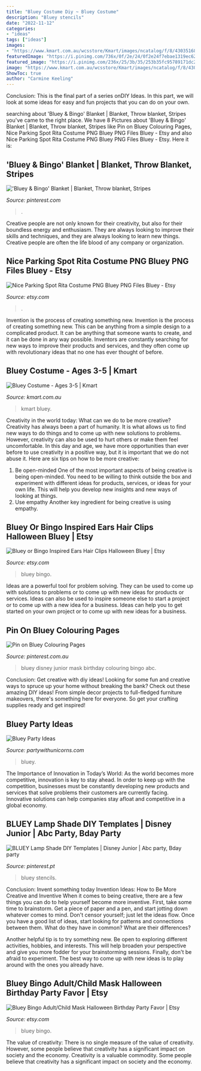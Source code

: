 ```yaml
---
title: "Bluey Costume Diy ~ Bluey Costume"
description: "Bluey stencils"
date: "2022-11-12"
categories:
- "ideas"
tags: ["ideas"]
images:
- "https://www.kmart.com.au/wcsstore/Kmart/images/ncatalog/f/8/43035168-1-f.jpg"
featuredImage: "https://i.pinimg.com/736x/0f/2e/24/0f2e24f7ebae1319ec62a5f61b8a6164.jpg"
featured_image: "https://i.pinimg.com/236x/25/3b/35/253b35fc95789171dc20b1a9b5e135ab.jpg?nii=t"
image: "https://www.kmart.com.au/wcsstore/Kmart/images/ncatalog/f/8/43035168-1-f.jpg"
ShowToc: true
author: "Carmine Keeling"
---
```



Conclusion:
This is the final part of a series onDIY Ideas. In this part, we will look at some ideas for easy and fun projects that you can do on your own.

	

		
searching about &#039;Bluey &amp; Bingo&#039; Blanket | Blanket, Throw blanket, Stripes you've came to the right place. We have 8 Pictures about &#039;Bluey &amp; Bingo&#039; Blanket | Blanket, Throw blanket, Stripes like Pin on Bluey Colouring Pages, Nice Parking Spot Rita Costume PNG Bluey PNG Files Bluey - Etsy and also Nice Parking Spot Rita Costume PNG Bluey PNG Files Bluey - Etsy. Here it is:
		
    
## &#039;Bluey &amp; Bingo&#039; Blanket | Blanket, Throw Blanket, Stripes

<img loading=lazy src="https://i.pinimg.com/736x/0f/2e/24/0f2e24f7ebae1319ec62a5f61b8a6164.jpg" onerror="this.onerror=null;this.src='https://tse1.mm.bing.net/th?id=OIP.cZOZPlxX-ewyETnS5aJ5iQHaJ3&amp;pid=15.1';" alt="&#039;Bluey &amp; Bingo&#039; Blanket | Blanket, Throw blanket, Stripes">

_Source: pinterest.com_

>. 

	

Creative people are not only known for their creativity, but also for their boundless energy and enthusiasm. They are always looking to improve their skills and techniques, and they are always looking to learn new things. Creative people are often the life blood of any company or organization.

    
## Nice Parking Spot Rita Costume PNG Bluey PNG Files Bluey - Etsy

<img loading=lazy src="https://i.etsystatic.com/6733173/r/il/07f19c/4211688852/il_794xN.4211688852_lkc4.jpg" onerror="this.onerror=null;this.src='https://tse1.mm.bing.net/th?id=OIP.blgjSSXXbaHAsYwLCnt8ZAHaHd&amp;pid=15.1';" alt="Nice Parking Spot Rita Costume PNG Bluey PNG Files Bluey - Etsy">

_Source: etsy.com_

>. 

	

Invention is the process of creating something new.
Invention is the process of creating something new. This can be anything from a simple design to a complicated product. It can be anything that someone wants to create, and it can be done in any way possible. Inventors are constantly searching for new ways to improve their products and services, and they often come up with revolutionary ideas that no one has ever thought of before.

    
## Bluey Costume - Ages 3-5 | Kmart

<img loading=lazy src="https://www.kmart.com.au/wcsstore/Kmart/images/ncatalog/f/8/43035168-1-f.jpg" onerror="this.onerror=null;this.src='https://tse2.mm.bing.net/th?id=OIP.9H78CWxBWJIloKhBEXcpYQHaHa&amp;pid=15.1';" alt="Bluey Costume - Ages 3-5 | Kmart">

_Source: kmart.com.au_

>kmart bluey. 

	

Creativity in the world today: What can we do to be more creative?
Creativity has always been a part of humanity. It is what allows us to find new ways to do things and to come up with new solutions to problems. However, creativity can also be used to hurt others or make them feel uncomfortable. In this day and age, we have more opportunities than ever before to use creativity in a positive way, but it is important that we do not abuse it. Here are six tips on how to be more creative: 
1. Be open-minded
One of the most important aspects of being creative is being open-minded. You need to be willing to think outside the box and experiment with different ideas for products, services, or ideas for your own life. This will help you develop new insights and new ways of looking at things. 
2. Use empathy
Another key ingredient for being creative is using empathy.

    
## Bluey Or Bingo Inspired Ears Hair Clips Halloween Bluey | Etsy

<img loading=lazy src="https://i.etsystatic.com/6160589/r/il/deec2a/2588527326/il_1588xN.2588527326_t8hp.jpg" onerror="this.onerror=null;this.src='https://tse2.mm.bing.net/th?id=OIP.WhfCHcyaGoI2_QLlQKlGiAHaEr&amp;pid=15.1';" alt="Bluey or Bingo Inspired Ears Hair Clips Halloween Bluey | Etsy">

_Source: etsy.com_

>bluey bingo. 

	

Ideas are a powerful tool for problem solving. They can be used to come up with solutions to problems or to come up with new ideas for products or services. Ideas can also be used to inspire someone else to start a project or to come up with a new idea for a business. Ideas can help you to get started on your own project or to come up with new ideas for a business.

    
## Pin On Bluey Colouring Pages

<img loading=lazy src="https://i.pinimg.com/236x/25/3b/35/253b35fc95789171dc20b1a9b5e135ab.jpg?nii=t" onerror="this.onerror=null;this.src='https://tse2.mm.bing.net/th?id=OIP.vrFFKLx9sxr08IvVDAgMoAAAAA&amp;pid=15.1';" alt="Pin on Bluey Colouring Pages">

_Source: pinterest.com.au_

>bluey disney junior mask birthday colouring bingo abc. 

	

Conclusion: Get creative with diy ideas!
Looking for some fun and creative ways to spruce up your home without breaking the bank? Check out these amazing DIY ideas!
From simple decor projects to full-fledged furniture makeovers, there's something here for everyone. So get your crafting supplies ready and get inspired!

    
## Bluey Party Ideas

<img loading=lazy src="https://partywithunicorns.com/wp-content/uploads/2019/07/d4536ff6d18faf6d0af1c85a78472fb3-320x320.jpg" onerror="this.onerror=null;this.src='https://tse3.mm.bing.net/th?id=OIP.5SS9t3arDp2NwQY6mvR_ugAAAA&amp;pid=15.1';" alt="Bluey Party Ideas">

_Source: partywithunicorns.com_

>bluey. 

	

The Importance of Innovation in Today’s World:
As the world becomes more competitive, innovation is key to stay ahead. In order to keep up with the competition, businesses must be constantly developing new products and services that solve problems their customers are currently facing. Innovative solutions can help companies stay afloat and competitive in a global economy.

    
## BLUEY Lamp Shade DIY Templates | Disney Junior | Abc Party, Bday Party

<img loading=lazy src="https://i.pinimg.com/originals/13/61/9f/13619fb8082cfb013d6ffab5866d177a.png" onerror="this.onerror=null;this.src='https://tse2.mm.bing.net/th?id=OIP.PHBnNmSUN6hilciJWGaLMwHaKe&amp;pid=15.1';" alt="BLUEY Lamp Shade DIY Templates | Disney Junior | Abc party, Bday party">

_Source: pinterest.pt_

>bluey stencils. 

	

Conclusion: Invent something today
Invention Ideas: How to Be More Creative and Inventive
When it comes to being creative, there are a few things you can do to help yourself become more inventive. First, take some time to brainstorm. Get a piece of paper and a pen, and start jotting down whatever comes to mind. Don't censor yourself; just let the ideas flow. Once you have a good list of ideas, start looking for patterns and connections between them. What do they have in common? What are their differences?

Another helpful tip is to try something new. Be open to exploring different activities, hobbies, and interests. This will help broaden your perspective and give you more fodder for your brainstorming sessions. Finally, don't be afraid to experiment. The best way to come up with new ideas is to play around with the ones you already have.

    
## Bluey Bingo Adult/Child Mask Halloween Birthday Party Favor | Etsy

<img loading=lazy src="https://i.etsystatic.com/24645937/r/il/62bee6/2569493113/il_794xN.2569493113_1ov2.jpg" onerror="this.onerror=null;this.src='https://tse2.mm.bing.net/th?id=OIP.enkBkjYu5OP8uYCov3lv3AHaJQ&amp;pid=15.1';" alt="Bluey Bingo Adult/Child Mask Halloween Birthday Party Favor | Etsy">

_Source: etsy.com_

>bluey bingo. 

	

The value of creativity: There is no single measure of the value of creativity. However, some people believe that creativity has a significant impact on society and the economy.
Creativity is a valuable commodity. Some people believe that creativity has a significant impact on society and the economy.

